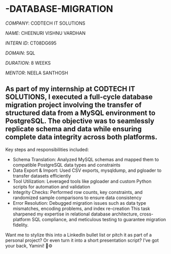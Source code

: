 # -DATABASE-MIGRATION

*COMPANY*: CODTECH IT SOLUTIONS

*NAME*: CHEENURI VISHNU VARDHAN

*INTERN ID*: CT08DG695

*DOMAIN*: SQL

*DURATION*: 8 WEEKS

*MENTOR*: NEELA SANTHOSH

## As part of my internship at CODTECH IT SOLUTIONS, I executed a full-cycle database migration project involving the transfer of structured data from a MySQL environment to PostgreSQL. The objective was to seamlessly replicate schema and data while ensuring complete data integrity across both platforms.
Key steps and responsibilities included:
-  Schema Translation: Analyzed MySQL schemas and mapped them to compatible PostgreSQL data types and constraints
-  Data Export & Import: Used CSV exports, mysqldump, and pgloader to transfer datasets efficiently
-  Tool Utilization: Leveraged tools like pgloader and custom Python scripts for automation and validation
-  Integrity Checks: Performed row counts, key constraints, and randomized sample comparisons to ensure data consistency
-  Error Resolution: Debugged migration issues such as data type mismatches, encoding problems, and index re-creation
This task sharpened my expertise in relational database architecture, cross-platform SQL compliance, and meticulous testing to guarantee migration fidelity.

Want me to stylize this into a LinkedIn bullet list or pitch it as part of a personal project? Or even turn it into a short presentation script? I’ve got your back, Yamini! 🧠⚙️

